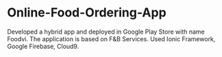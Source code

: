 # Online-Food-Ordering-App
Developed a hybrid app and deployed in Google Play Store with name Foodvi. The application is based on F&amp;B Services. Used Ionic Framework, Google Firebase, Cloud9. 
